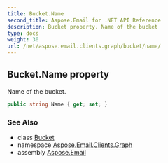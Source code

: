 ```yaml
---
title: Bucket.Name
second_title: Aspose.Email for .NET API Reference
description: Bucket property. Name of the bucket
type: docs
weight: 30
url: /net/aspose.email.clients.graph/bucket/name/
---
```

## Bucket.Name property

Name of the bucket.

```csharp
public string Name { get; set; }
```

### See Also

* class [Bucket](../)
* namespace [Aspose.Email.Clients.Graph](../../bucket/)
* assembly [Aspose.Email](../../../)


